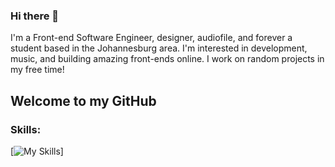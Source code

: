 ### Hi there 👋

I'm a Front-end Software Engineer, designer, audiofile, and forever a student based in the Johannesburg area. I'm interested in development, music, and building amazing front-ends online. I work on random projects in my free time! 

## Welcome to my GitHub
### Skills:
[![My Skills](https://skillicons.dev/icons?i=html,md,css,tailwind,sass,js,jquery,react,wasm,vscode,wordpress,mongodb,nodejs,java,py,cloudflare,git,figma,xd&perline=4)]
